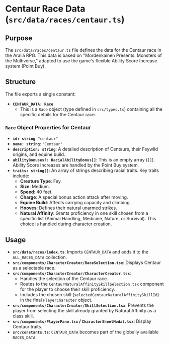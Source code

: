 
# Centaur Race Data (`src/data/races/centaur.ts`)

## Purpose

The `src/data/races/centaur.ts` file defines the data for the Centaur race in the Aralia RPG. This data is based on "Mordenkainen Presents: Monsters of the Multiverse," adapted to use the game's flexible Ability Score Increase system (Point Buy).

## Structure

The file exports a single constant:

*   **`CENTAUR_DATA: Race`**
    *   This is a `Race` object (type defined in `src/types.ts`) containing all the specific details for the Centaur race.

### `Race` Object Properties for Centaur

*   **`id: string`**: `"centaur"`
*   **`name: string`**: `"Centaur"`
*   **`description: string`**: A detailed description of Centaurs, their Feywild origins, and equine build.
*   **`abilityBonuses?: RacialAbilityBonus[]`**: This is an empty array (`[]`). Ability Score Increases are handled by the Point Buy system.
*   **`traits: string[]`**: An array of strings describing racial traits. Key traits include:
    *   **Creature Type**: Fey.
    *   **Size**: Medium.
    *   **Speed**: 40 feet.
    *   **Charge**: A special bonus action attack after moving.
    *   **Equine Build**: Affects carrying capacity and climbing.
    *   **Hooves**: Defines their natural unarmed strikes.
    *   **Natural Affinity**: Grants proficiency in one skill chosen from a specific list (Animal Handling, Medicine, Nature, or Survival). This choice is handled during character creation.

## Usage

*   **`src/data/races/index.ts`**: Imports `CENTAUR_DATA` and adds it to the `ALL_RACES_DATA` collection.
*   **`src/components/CharacterCreator/RaceSelection.tsx`**: Displays Centaur as a selectable race.
*   **`src/components/CharacterCreator/CharacterCreator.tsx`**:
    *   Handles the selection of the Centaur race.
    *   Routes to the `CentaurNaturalAffinitySkillSelection.tsx` component for the player to choose their skill proficiency.
    *   Includes the chosen skill (`selectedCentaurNaturalAffinitySkillId`) in the final `PlayerCharacter` object.
*   **`src/components/CharacterCreator/SkillSelection.tsx`**: Prevents the player from selecting the skill already granted by Natural Affinity as a class skill.
*   **`src/components/PlayerPane.tsx` / `CharacterSheetModal.tsx`**: Display Centaur traits.
*   **`src/constants.ts`**: `CENTAUR_DATA` becomes part of the globally available `RACES_DATA`.
